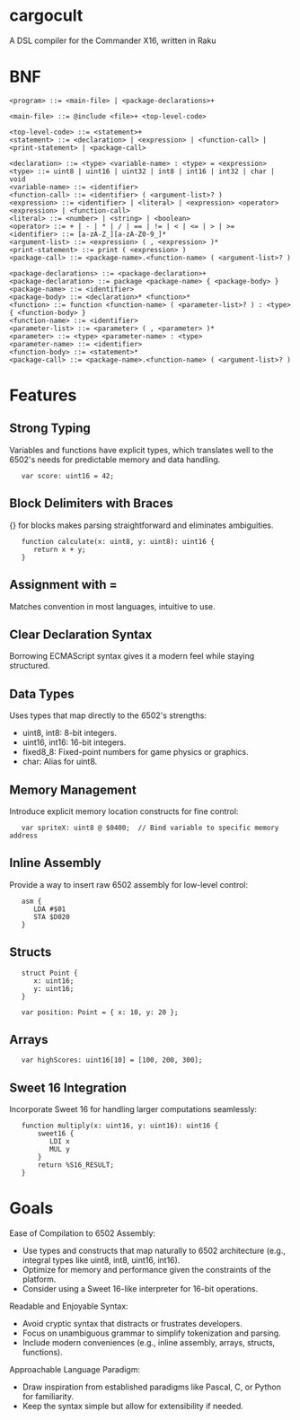 # cargocult
A DSL compiler for the Commander X16, written in Raku

# BNF
```
<program> ::= <main-file> | <package-declarations>+

<main-file> ::= @include <file>+ <top-level-code>

<top-level-code> ::= <statement>+
<statement> ::= <declaration> | <expression> | <function-call> | <print-statement> | <package-call>

<declaration> ::= <type> <variable-name> : <type> = <expression>
<type> ::= uint8 | uint16 | uint32 | int8 | int16 | int32 | char | void
<variable-name> ::= <identifier>
<function-call> ::= <identifier> ( <argument-list>? )
<expression> ::= <identifier> | <literal> | <expression> <operator> <expression> | <function-call> 
<literal> ::= <number> | <string> | <boolean>
<operator> ::= + | - | * | / | == | != | < | <= | > | >=
<identifier> ::= [a-zA-Z_][a-zA-Z0-9_]*
<argument-list> ::= <expression> ( , <expression> )*
<print-statement> ::= print ( <expression> )
<package-call> ::= <package-name>.<function-name> ( <argument-list>? )

<package-declarations> ::= <package-declaration>+
<package-declaration> ::= package <package-name> { <package-body> }
<package-name> ::= <identifier>
<package-body> ::= <declaration>* <function>*
<function> ::= function <function-name> ( <parameter-list>? ) : <type> { <function-body> }
<function-name> ::= <identifier>
<parameter-list> ::= <parameter> ( , <parameter> )*
<parameter> ::= <type> <parameter-name> : <type>
<parameter-name> ::= <identifier>
<function-body> ::= <statement>*
<package-call> ::= <package-name>.<function-name> ( <argument-list>? )

```
# Features
## Strong Typing
Variables and functions have explicit types, which translates well to the 6502's needs for predictable memory and data handling.

``   var score: uint16 = 42;``

## Block Delimiters with Braces
{} for blocks makes parsing straightforward and eliminates ambiguities.
```
   function calculate(x: uint8, y: uint8): uint16 {
      return x + y;
   }
```
## Assignment with =
Matches convention in most languages, intuitive to use.

## Clear Declaration Syntax
Borrowing ECMAScript syntax gives it a modern feel while staying structured.

## Data Types
Uses types that map directly to the 6502's strengths:

* uint8, int8: 8-bit integers.
* uint16, int16: 16-bit integers.
* fixed8_8: Fixed-point numbers for game physics or graphics.
* char: Alias for uint8.

## Memory Management
Introduce explicit memory location constructs for fine control:

``   var spriteX: uint8 @ $0400;  // Bind variable to specific memory address``

## Inline Assembly
Provide a way to insert raw 6502 assembly for low-level control:
```
   asm {
      LDA #$01
      STA $D020
   }
```
## Structs
```
   struct Point {
      x: uint16;
      y: uint16;
   }

   var position: Point = { x: 10, y: 20 };
```

## Arrays

``   var highScores: uint16[10] = [100, 200, 300];``

## Sweet 16 Integration
Incorporate Sweet 16 for handling larger computations seamlessly:
```
   function multiply(x: uint16, y: uint16): uint16 {
       sweet16 {
          LDI x
          MUL y
       }
       return %S16_RESULT;
   }
```
# Goals
Ease of Compilation to 6502 Assembly:
* Use types and constructs that map naturally to 6502 architecture (e.g., integral types like uint8, int8, uint16, int16).
* Optimize for memory and performance given the constraints of the platform.
* Consider using a Sweet 16-like interpreter for 16-bit operations.

Readable and Enjoyable Syntax:
* Avoid cryptic syntax that distracts or frustrates developers.
* Focus on unambiguous grammar to simplify tokenization and parsing.
* Include modern conveniences (e.g., inline assembly, arrays, structs, functions).

Approachable Language Paradigm:
* Draw inspiration from established paradigms like Pascal, C, or Python for familiarity.
* Keep the syntax simple but allow for extensibility if needed.
